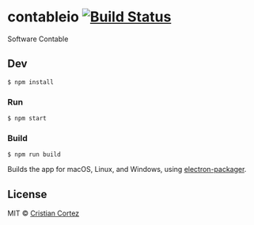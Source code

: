# contableio [![Build Status](https://travis-ci.org/cortezcristian/contableio.svg?branch=master)](https://travis-ci.org/cortezcristian/contableio)

Software Contable


## Dev

```
$ npm install
```

### Run

```
$ npm start
```

### Build

```
$ npm run build
```

Builds the app for macOS, Linux, and Windows, using [electron-packager](https://github.com/electron-userland/electron-packager).


## License

MIT © [Cristian Cortez](http://contable.io)
